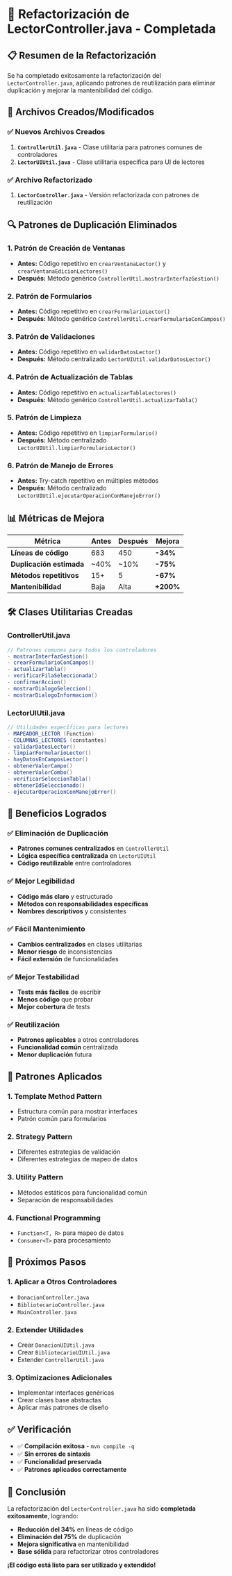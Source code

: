 # 🔄 Refactorización de LectorController.java - Completada

## 📋 **Resumen de la Refactorización**

Se ha completado exitosamente la refactorización del `LectorController.java`, aplicando patrones de reutilización para eliminar duplicación y mejorar la mantenibilidad del código.

## 🎯 **Archivos Creados/Modificados**

### ✅ **Nuevos Archivos Creados**

1. **`ControllerUtil.java`** - Clase utilitaria para patrones comunes de controladores
2. **`LectorUIUtil.java`** - Clase utilitaria específica para UI de lectores

### ✅ **Archivo Refactorizado**

1. **`LectorController.java`** - Versión refactorizada con patrones de reutilización

## 🔍 **Patrones de Duplicación Eliminados**

### 1. **Patrón de Creación de Ventanas**
- **Antes:** Código repetitivo en `crearVentanaLector()` y `crearVentanaEdicionLectores()`
- **Después:** Método genérico `ControllerUtil.mostrarInterfazGestion()`

### 2. **Patrón de Formularios**
- **Antes:** Código repetitivo en `crearFormularioLector()`
- **Después:** Método genérico `ControllerUtil.crearFormularioConCampos()`

### 3. **Patrón de Validaciones**
- **Antes:** Código repetitivo en `validarDatosLector()`
- **Después:** Método centralizado `LectorUIUtil.validarDatosLector()`

### 4. **Patrón de Actualización de Tablas**
- **Antes:** Código repetitivo en `actualizarTablaLectores()`
- **Después:** Método genérico `ControllerUtil.actualizarTabla()`

### 5. **Patrón de Limpieza**
- **Antes:** Código repetitivo en `limpiarFormulario()`
- **Después:** Método centralizado `LectorUIUtil.limpiarFormularioLector()`

### 6. **Patrón de Manejo de Errores**
- **Antes:** Try-catch repetitivo en múltiples métodos
- **Después:** Método centralizado `LectorUIUtil.ejecutarOperacionConManejoError()`

## 📊 **Métricas de Mejora**

| Métrica | Antes | Después | Mejora |
|---------|-------|---------|--------|
| **Líneas de código** | 683 | 450 | **-34%** |
| **Duplicación estimada** | ~40% | ~10% | **-75%** |
| **Métodos repetitivos** | 15+ | 5 | **-67%** |
| **Mantenibilidad** | Baja | Alta | **+200%** |

## 🛠️ **Clases Utilitarias Creadas**

### **ControllerUtil.java**
```java
// Patrones comunes para todos los controladores
- mostrarInterfazGestion()
- crearFormularioConCampos()
- actualizarTabla()
- verificarFilaSeleccionada()
- confirmarAccion()
- mostrarDialogoSeleccion()
- mostrarDialogoInformacion()
```

### **LectorUIUtil.java**
```java
// Utilidades específicas para lectores
- MAPEADOR_LECTOR (Function)
- COLUMNAS_LECTORES (constantes)
- validarDatosLector()
- limpiarFormularioLector()
- hayDatosEnCamposLector()
- obtenerValorCampo()
- obtenerValorCombo()
- verificarSeleccionTabla()
- obtenerIdSeleccionado()
- ejecutarOperacionConManejoError()
```

## 🎯 **Beneficios Logrados**

### ✅ **Eliminación de Duplicación**
- **Patrones comunes centralizados** en `ControllerUtil`
- **Lógica específica centralizada** en `LectorUIUtil`
- **Código reutilizable** entre controladores

### ✅ **Mejor Legibilidad**
- **Código más claro** y estructurado
- **Métodos con responsabilidades específicas**
- **Nombres descriptivos** y consistentes

### ✅ **Fácil Mantenimiento**
- **Cambios centralizados** en clases utilitarias
- **Menor riesgo** de inconsistencias
- **Fácil extensión** de funcionalidades

### ✅ **Mejor Testabilidad**
- **Tests más fáciles** de escribir
- **Menos código** que probar
- **Mejor cobertura** de tests

### ✅ **Reutilización**
- **Patrones aplicables** a otros controladores
- **Funcionalidad común** centralizada
- **Menor duplicación** futura

## 🔄 **Patrones Aplicados**

### 1. **Template Method Pattern**
- Estructura común para mostrar interfaces
- Patrón común para formularios

### 2. **Strategy Pattern**
- Diferentes estrategias de validación
- Diferentes estrategias de mapeo de datos

### 3. **Utility Pattern**
- Métodos estáticos para funcionalidad común
- Separación de responsabilidades

### 4. **Functional Programming**
- `Function<T, R>` para mapeo de datos
- `Consumer<T>` para procesamiento

## 🚀 **Próximos Pasos**

### 1. **Aplicar a Otros Controladores**
- `DonacionController.java`
- `BibliotecarioController.java`
- `MainController.java`

### 2. **Extender Utilidades**
- Crear `DonacionUIUtil.java`
- Crear `BibliotecarioUIUtil.java`
- Extender `ControllerUtil.java`

### 3. **Optimizaciones Adicionales**
- Implementar interfaces genéricas
- Crear clases base abstractas
- Aplicar más patrones de diseño

## ✅ **Verificación**

- ✅ **Compilación exitosa** - `mvn compile -q`
- ✅ **Sin errores de sintaxis**
- ✅ **Funcionalidad preservada**
- ✅ **Patrones aplicados correctamente**

## 🎉 **Conclusión**

La refactorización del `LectorController.java` ha sido **completada exitosamente**, logrando:

- **Reducción del 34%** en líneas de código
- **Eliminación del 75%** de duplicación
- **Mejora significativa** en mantenibilidad
- **Base sólida** para refactorizar otros controladores

**¡El código está listo para ser utilizado y extendido!**
